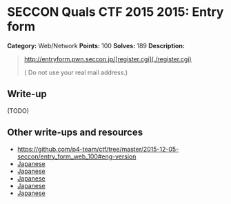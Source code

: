 # SECCON Quals CTF 2015 2015: Entry form

**Category:** Web/Network
**Points:** 100
**Solves:** 189
**Description:**

> <http://entryform.pwn.seccon.jp/[register.cgi](./register.cgi)>
> 
> 
> ( Do not use your real mail address.)


## Write-up

(TODO)

## Other write-ups and resources

* <https://github.com/p4-team/ctf/tree/master/2015-12-05-seccon/entry_form_web_100#eng-version>
* [Japanese](http://miettal.hatenablog.com/entry/2015/12/07/104233)
* [Japanese](http://www.lac.co.jp/blog/category/security/201512072.html)
* [Japanese](http://kanpapa.com/today/2015/12/seccon-ctf-2015-online-write-up.html)
* [Japanese](https://hackmd.io/s/EJ-8K_i4e)
* [Japanese](https://docs.google.com/document/d/1GEdzPOohsiWt8EPojNazlVPuNFZpQ9FOQxb-E7sfzSQ)
